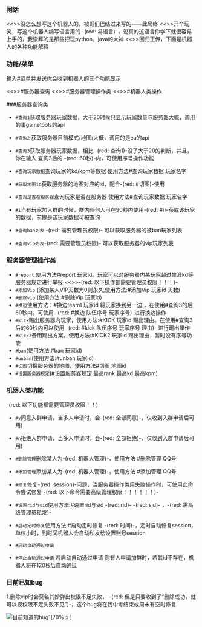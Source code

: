 ### 闲话

<<>>没怎么想写这个机器人的，被哥们巴结过来写的——此局终
<<>>开个玩笑，写这个机器人编写语言用的 -(red: 易语言)-，说真的这语言你学下就很容易上手的，我崇拜的是那些把玩python，java的大神
<<>>回归正传，下面是机器人的各种功能解释

### 功能/菜单
输入#菜单并发送你会收到机器人的三个功能显示
> 
<<>>#服务器查询
<<>>#服务器管理操作类
<<>>#机器人类操作

###服务器查询类

* `#查询1`获取服务器玩家数据，大于20时候只显示玩家数量与服务器大概，调用的事gametools的api
* `#查询2` 获取服务器目前模式/地图/大概，调用的是ea的api
* `#查询3`获取服务器玩家数据，相比 -(red: 查询1)-没了大于20的判断，并且，你在输入 查询3后的 -(red: 60秒)-内，可使用序号操作功能
* `#查询玩家数据`查询玩家的kd/kpm等数据 使用方法#查询玩家数据 玩家名字
* `#获取地图id`获取服务器的地图对应的id，配合-(red: #切图)-使用

* `#查询是否在服务器`查询玩家是否在服务器 使用方法#查询玩家数据 玩家名字
* `#i`当有玩家加入群的时候，群内任何人可在90秒内使用-(red: #i)-获取该玩家的数据，前提是该玩家数据可被查询
* `#查询ban列表` -(red: 需要管理员权限)- 可以获取服务器的被ban玩家列表
* `#查询vip列表`-(red: 需要管理员权限)- 可以获取服务器的vip玩家列表
### 服务器管理操作类
* `#report` 使用方法#report 玩家id。玩家可以对服务器内某玩家超过生涯kd等服务器规定进行举报
<<>>-(red: 以下操作都需要管理员权限！！！)-
* `#添加Vip` (添加某人VIP天数为0则永久,使用方法:#添加Vip 玩家id 天数)
* `#删除vip` (使用方法:#删除Vip 玩家id)
* `#换边`使用方法：#换边team1 玩家id 将玩家换到另一边 ，在使用#查询3的后60秒内，可使用 -(red: #换边 队伍序号 玩家序号)-进行换边操作
* `#kick`踢出服务器内玩家，使用方法:#KICK 玩家id 踢出理由。在使用#查询3后的60秒内可以使用 -(red: #kick 队伍序号 玩家序号 理由)- 进行踢出操作
* `#kick2`备用踢出方案，使用方法:#KICK2 玩家id 踢出理由，暂时没有序号功能
* `#ban`(使用方法:#ban 玩家id)
* `#unban`(使用方法:#unban 玩家id)
* `#切图`切换服务器的地图，使用方法#切图 地图id
* `#设置服务器规定`(#设置服务器规定 最高rank 最高kd 最高kpm)
### 机器人类功能
-(red: 以下功能都需要管理员权限！！)-
* `#y`同意入群申请，当多人申请时，会-(red: 全部同意)-，仅收到入群申请后可用)
* `#n`拒绝入群申请，当多人申请时，会-(red: 全部拒绝)-，仅收到入群申请后可用)
* `#删除管理`删除某人为-(red: 机器人管理)-，使用方法 #删除管理 QQ号
* `#添加管理`添加某人为-(red: 机器人管理)-，使用方法 #添加管理 QQ号

* `#修复`修复-(red: session)-问题，当服务器操作类用失败操作时，可使用此命令尝试修复
-(red: 以下命令需要高级管理权限！！！！！！)-
* `#设置rid与sid`使用方法:#设置rid与sid -(red: rid)- -(red: sid)- ，-(red: 需高级管理员私发)-
* `#启动定时修复`使用方法:#启动定时修复 -(red: 时间)-，定时自动修复session，单位小时，到时间机器人会自动私发给设置账号session
* `#启动自动通过申请`
* `#停止自动通过申请`
若启动自动通过申请 则有人申请加群时，若其id不存在，机器人将在120秒后自动通过

### 目前已知bug
1.删除vip时会莫名其妙弹出权限不足失败， -(red: 但是只要收到了“删除成功，就可以视权限不足失败不见”)-，这个bug将在我中考结束或周末有空时修复

![目前知道的bug1[70% x ]](https://s1.ax1x.com/2022/04/06/qvTlzd.jpg)
